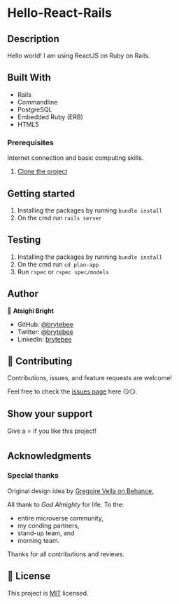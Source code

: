 # Hello-React-Rails

## Description

Hello world! I am using ReactJS on Ruby on Rails.

## Built With

- Rails
- Commandline
- PostgreSQL
- Embedded Ruby (ERB)
- HTML5

### Prerequisites

Internet connection and basic computing skills.

1. [Clone the project](https://github.com/brytebee/hello-react-rails2.git)

## Getting started

1. Installing the packages by running `bundle install`
2. On the cmd run `rails server`

## Testing

1. Installing the packages by running `bundle install`
2. On the cmd run `cd plan-app`
3. Run `rspec` or `rspec spec/models`

## Author

👤 **Atsighi Bright**

- GitHub: [@brytebee](https://github.com/brytebee)
- Twitter: [@brytebee](https://twitter.com/brytebee)
- LinkedIn: [brytebee](https://www.linkedin.com/in/brytebee)

## 🤝 Contributing

Contributions, issues, and feature requests are welcome!

Feel free to check the [issues page](https://github.com/brytebee/hello-react-rails2/issues) here 😏😏.

## Show your support

Give a ⭐️ if you like this project!

## Acknowledgments

### Special thanks

Original design idea by [Gregoire Vella on Behance.](https://www.behance.net/gregoirevella)

All thank to _God Almighty_ for life.
To the:

- entire microverse community,
- my conding partners,
- stand-up team, and
- morning team.

Thanks for all contributions and reviews.

## 📝 License

This project is [MIT](./MIT.md) licensed.
